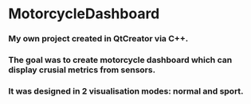 # MotorcycleDashboard

### My own project created in QtCreator via C++. 
### The goal was to create motorcycle dashboard which can display crusial metrics from sensors. 
### It was designed in 2 visualisation modes: normal and sport. 
